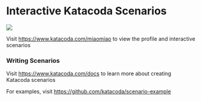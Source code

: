 # Interactive Katacoda Scenarios

[![](http://shields.katacoda.com/katacoda/miaomiao/count.svg)](https://www.katacoda.com/miaomiao "Get your profile on Katacoda.com")

Visit https://www.katacoda.com/miaomiao to view the profile and interactive scenarios

### Writing Scenarios
Visit https://www.katacoda.com/docs to learn more about creating Katacoda scenarios

For examples, visit https://github.com/katacoda/scenario-example
